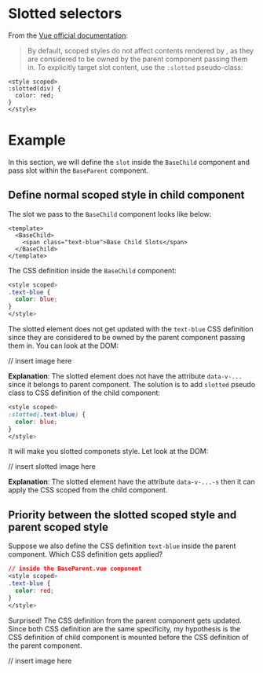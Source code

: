# Slotted selectors
From the [Vue official documentation](https://vuejs.org/api/sfc-css-features.html#slotted-selectors):

> By default, scoped styles do not affect contents rendered by <slot/>, as they are considered to be owned by the parent component passing them in. To explicitly target slot content, use the `:slotted` pseudo-class:

```vue
<style scoped>
:slotted(div) {
  color: red;
}
</style>
```

# Example
In this section, we will define the `slot` inside the `BaseChild` component and pass slot within the
`BaseParent` component.

## Define normal scoped style in child component
The slot we pass to the `BaseChild` component looks like below:

```vue
<template>
  <BaseChild>
    <span class="text-blue">Base Child Slots</span>
  </BaseChild>
</template>
```

The CSS definition inside the `BaseChild` component:
```css
<style scoped>
.text-blue {
  color: blue;
}
</style>
```

The slotted element does not get updated with the `text-blue` CSS definition since they are considered to be owned by the parent component passing them in. You can look at the DOM:

// insert image here

**Explanation**: The slotted element does not have the attribute `data-v-...` since it belongs to parent component.
The solution is to add `slotted` pseudo class to CSS definition of the child component:

```css
<style scoped>
:slotted(.text-blue) {
  color: blue;
}
</style>
```
It will make you slotted componets style. Let look at the DOM:

// insert slotted image here

**Explanation**: The slotted element have the attribute `data-v-...-s` then it can apply the CSS scoped from the child component.

## Priority between the slotted scoped style and parent scoped style

Suppose we also define the CSS definition `text-blue` inside the parent component. Which CSS definition gets applied?

```css
// inside the BaseParent.vue component
<style scoped>
.text-blue {
  color: red;
}
</style>
```

Surprised! The CSS definition from the parent component gets updated. Since both CSS definition are the same specificity, my hypothesis is the CSS definition of child component is mounted before the CSS definition of the parent component.

// insert image here

